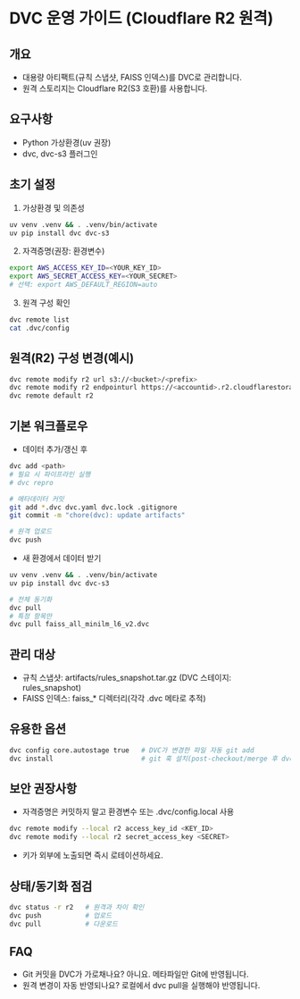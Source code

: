 # DVC 운영 가이드 (Cloudflare R2 원격)

## 개요
- 대용량 아티팩트(규칙 스냅샷, FAISS 인덱스)를 DVC로 관리합니다.
- 원격 스토리지는 Cloudflare R2(S3 호환)를 사용합니다.

## 요구사항
- Python 가상환경(uv 권장)
- dvc, dvc-s3 플러그인

## 초기 설정
1) 가상환경 및 의존성
```bash
uv venv .venv && . .venv/bin/activate
uv pip install dvc dvc-s3
```

2) 자격증명(권장: 환경변수)
```bash
export AWS_ACCESS_KEY_ID=<YOUR_KEY_ID>
export AWS_SECRET_ACCESS_KEY=<YOUR_SECRET>
# 선택: export AWS_DEFAULT_REGION=auto
```

3) 원격 구성 확인
```bash
dvc remote list
cat .dvc/config
```

## 원격(R2) 구성 변경(예시)
```bash
dvc remote modify r2 url s3://<bucket>/<prefix>
dvc remote modify r2 endpointurl https://<accountid>.r2.cloudflarestorage.com
dvc remote default r2
```

## 기본 워크플로우
- 데이터 추가/갱신 후
```bash
dvc add <path>
# 필요 시 파이프라인 실행
# dvc repro

# 메타데이터 커밋
git add *.dvc dvc.yaml dvc.lock .gitignore
git commit -m "chore(dvc): update artifacts"

# 원격 업로드
dvc push
```

- 새 환경에서 데이터 받기
```bash
uv venv .venv && . .venv/bin/activate
uv pip install dvc dvc-s3

# 전체 동기화
dvc pull
# 특정 항목만
dvc pull faiss_all_minilm_l6_v2.dvc
```

## 관리 대상
- 규칙 스냅샷: artifacts/rules_snapshot.tar.gz (DVC 스테이지: rules_snapshot)
- FAISS 인덱스: faiss_* 디렉터리(각각 .dvc 메타로 추적)

## 유용한 옵션
```bash
dvc config core.autostage true   # DVC가 변경한 파일 자동 git add
dvc install                      # git 훅 설치(post-checkout/merge 후 dvc pull)
```

## 보안 권장사항
- 자격증명은 커밋하지 말고 환경변수 또는 .dvc/config.local 사용
```bash
dvc remote modify --local r2 access_key_id <KEY_ID>
dvc remote modify --local r2 secret_access_key <SECRET>
```
- 키가 외부에 노출되면 즉시 로테이션하세요.

## 상태/동기화 점검
```bash
dvc status -r r2   # 원격과 차이 확인
dvc push           # 업로드
dvc pull           # 다운로드
```

## FAQ
- Git 커밋을 DVC가 가로채나요? 아니요. 메타파일만 Git에 반영됩니다.
- 원격 변경이 자동 반영되나요? 로컬에서 dvc pull을 실행해야 반영됩니다.
